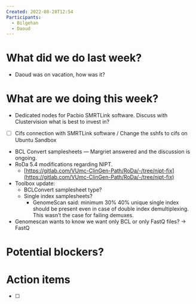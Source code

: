 ```yaml
---
Created: 2022-08-28T12:54
Participants:
  - Bilgehan
  - Daoud
---
```

# What did we do last week?

- Daoud was on vacation, how was it?

# What are we doing this week?

- Dedicated nodes for Pacbio SMRTLink software. Discuss with Clustervision what is best to invest in?

- [ ] Cifs connection with SMRTLink software / Change the sshfs to cifs on Ubuntu Sandbox

- BCL Convert samplesheets — Margriet answered and the discussion is ongoing.
- RoDa 5.4 modifications regarding NIPT.
    - [https://gitlab.com/VUmc-ClinGen-Path/RoDa/-/tree/nipt-fix](https://gitlab.com/VUmc-ClinGen-Path/RoDa/-/tree/nipt-fix)
- Toolbox update:
    - BCLConvert samplesheet type?
    - Single index samplesheets?
        - GenomeScan said: minimum 30% 40% unique single index should be present even in case of double index demultiplexing. This wasn’t the case for failing demuxes.
- Genomescan wants to know we want only BCL or only FastQ files? → FastQ

# Potential blockers?

# Action items

- [ ]